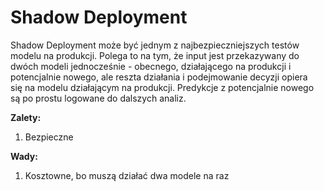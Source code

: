 # Shadow Deployment
Shadow Deployment może być jednym z najbezpieczniejszych testów modelu na produkcji. Polega to na tym, że input jest przekazywany do dwóch modeli jednocześnie - obecnego, działającego na produkcji i potencjalnie nowego, ale reszta działania i podejmowanie decyzji opiera się na modelu działającym na produkcji. Predykcje z potencjalnie nowego są po prostu logowane do dalszych analiz.

**Zalety:**
1. Bezpieczne

**Wady:**
1. Kosztowne, bo muszą działać dwa modele na raz